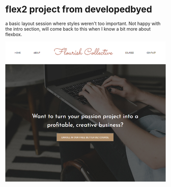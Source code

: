 # flex2 project from developedbyed

a basic layout session where styles weren't too important.  Not happy with the intro section, will come back to this when I know a bit more about flexbox.

![my project screenshot](./img/flex.PNG "Flourish Collective")
